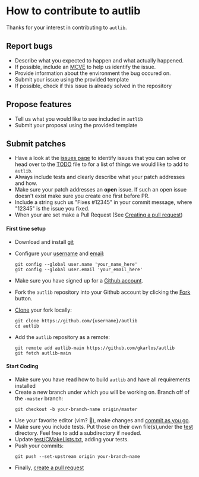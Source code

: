 # How to contribute to autlib

Thanks for your interest in contributing to `autlib`.

## Report bugs

- Describe what you expected to happen and what actually happened.
- If possible, include an [MCVE](https://stackoverflow.com/help/minimal-reproducible-example) to help us identify the issue.
- Provide information about the environment the bug occured on.
- Submit your issue using the provided template
- If possible, check if this issue is already solved in the repository

## Propose features

- Tell us what you would like to see included in `autlib`
- Submit your proposal using the provided template

## Submit patches

- Have a look at the [issues page](https://github.com/gkarlos/autlib/issues) to identify issues that you can solve or head over to the [TODO](./TODO) file to for a list of things we would like to add to `autlib`.
- Always include tests and clearly describe what your patch addresses and how.
- Make sure your patch addresses an <b>open</b> issue. If such an open issue doesn't exist make sure you create one first before PR.
- Include a string such us "Fixes #12345" in your commit message, where "12345" is the issue you fixed. 
- When your are set make a Pull Request (See [Creating a pull request](https://help.github.com/en/articles/creating-a-pull-request))

#### First time setup
- Download and install [git](https://git-scm.com/downloads)
- Configure your [username](https://help.github.com/en/articles/setting-your-username-in-git) and [email](https://help.github.com/en/articles/setting-your-commit-email-address-in-git):
  ```
  git config --global user.name 'your_name_here'
  git config --global user.email 'your_email_here'
  ```
- Make sure you have signed up for a [Github account](https://github.com/).

- Fork the `autlib` repository into your Github account by clicking the [Fork](https://github.com/gkarlos/autlib/fork) button.

- [Clone](https://help.github.com/en/articles/fork-a-repo#step-2-create-a-local-clone-of-your-fork) your fork locally:
    ```
    git clone https://github.com/{username}/autlib
    cd autlib
    ```
- Add the `autlib` repository as a remote:
    ```
    git remote add autlib-main https://github.com/gkarlos/autlib
    git fetch autlib-main
    ```

#### Start Coding
- Make sure you have read how to build `autlib` and have all requirements installed
- Create a new branch under which you will be working on. Branch off of the `-master` branch:
    ```
    git checkout -b your-branch-name origin/master
    ```
- Use your favorite editor (vim? :pizza:), make changes and [commit as you go](https://dont-be-afraid-to-commit.readthedocs.io/en/latest/git/commandlinegit.html#commit-your-changes).
- Make sure you include tests. Put those on their own file(s),under the [test](./test) directory. Feel free to add a subdirectory if needed. 
- Update [test/CMakeLists.txt](./test/CMakeLists.txt), adding your tests.
- Push your commits:
    ```
    git push --set-upstream origin your-branch-name
    ```
- Finally, [create a pull request](https://help.github.com/en/articles/creating-a-pull-request)
